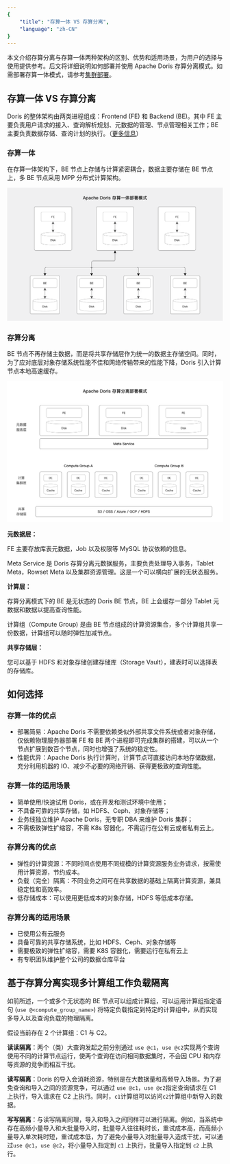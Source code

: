 ```yaml
---
{
    "title": "存算一体 VS 存算分离",
    "language": "zh-CN"
}
---
```


<!--
Licensed to the Apache Software Foundation (ASF) under one
or more contributor license agreements.  See the NOTICE file
distributed with this work for additional information
regarding copyright ownership.  The ASF licenses this file
to you under the Apache License, Version 2.0 (the
"License"); you may not use this file except in compliance
with the License.  You may obtain a copy of the License at

  http://www.apache.org/licenses/LICENSE-2.0

Unless required by applicable law or agreed to in writing,
software distributed under the License is distributed on an
"AS IS" BASIS, WITHOUT WARRANTIES OR CONDITIONS OF ANY
KIND, either express or implied.  See the License for the
specific language governing permissions and limitations
under the License.
-->

本文介绍存算分离与存算一体两种架构的区别、优势和适用场景，为用户的选择与使用提供参考。后文将详细说明如何部署并使用 Apache Doris 存算分离模式。如需部署存算一体模式，请参考[集群部署](../install/cluster-deployment/standard-deployment.md)。

## 存算一体 VS 存算分离

Doris 的整体架构由两类进程组成：Frontend (FE) 和 Backend (BE)。其中 FE 主要负责用户请求的接入、查询解析规划、元数据的管理、节点管理相关工作；BE 主要负责数据存储、查询计划的执行。（[更多信息](https://doris.apache.org/zh-CN/docs/dev/gettingStarted/what-is-apache-doris/)）

### 存算一体

在存算一体架构下，BE 节点上存储与计算紧密耦合，数据主要存储在 BE 节点上，多 BE 节点采用 MPP 分布式计算架构。

![compute-storage-coupled](/images/compute-storage-coupled-zh.png)

### 存算分离

BE 节点不再存储主数据，而是将共享存储层作为统一的数据主存储空间。同时，为了应对底层对象存储系统性能不佳和网络传输带来的性能下降，Doris 引入计算节点本地高速缓存。

![compute-storage-decoupled](/images/compute-storage-decoupled-zh.png)

**元数据层：**

FE 主要存放库表元数据，Job 以及权限等 MySQL 协议依赖的信息。

Meta Service 是 Doris 存算分离元数据服务，主要负责处理导入事务，Tablet Meta，Rowset Meta 以及集群资源管理。这是一个可以横向扩展的无状态服务。

**计算层：**

存算分离模式下的 BE 是无状态的 Doris BE 节点，BE 上会缓存一部分 Tablet 元数据和数据以提高查询性能。

计算组（Compute Group) 是由 BE 节点组成的计算资源集合，多个计算组共享一份数据，计算组可以随时弹性加减节点。

**共享存储层：**

您可以基于 HDFS 和对象存储创建存储库（Storage Vault），建表时可以选择表的存储库。


## 如何选择

### 存算一体的优点

- 部署简易：Apache Doris 不需要依赖类似外部共享文件系统或者对象存储，仅依赖物理服务器部署 FE 和 BE 两个进程即可完成集群的搭建，可以从一个节点扩展到数百个节点，同时也增强了系统的稳定性。
- 性能优异：Apache Doris 执行计算时，计算节点可直接访问本地存储数据，充分利用机器的 IO、减少不必要的网络开销、获得更极致的查询性能。

### 存算一体的适用场景

- 简单使用/快速试用 Doris，或在开发和测试环境中使用；
- 不具备可靠的共享存储，如 HDFS、Ceph、对象存储等；
- 业务线独立维护 Apache Doris，无专职 DBA 来维护 Doris 集群；
- 不需极致弹性扩缩容，不需 K8s 容器化，不需运行在公有云或者私有云上。

### 存算分离的优点

- 弹性的计算资源：不同时间点使用不同规模的计算资源服务业务请求，按需使用计算资源，节约成本。
- 负载（完全）隔离：不同业务之间可在共享数据的基础上隔离计算资源，兼具稳定性和高效率。
- 低存储成本：可以使用更低成本的对象存储，HDFS 等低成本存储。

### 存算分离的适用场景

- 已使用公有云服务
- 具备可靠的共享存储系统，比如 HDFS、Ceph、对象存储等
- 需要极致的弹性扩缩容，需要 K8S 容器化，需要运行在私有云上
- 有专职团队维护整个公司的数据仓库平台

## 基于存算分离实现多计算组工作负载隔离

如前所述，一个或多个无状态的 BE 节点可以组成计算组，可以运用计算组指定语句 (`use @<compute_group_name>`) 将特定负载指定到特定的计算组中，从而实现多导入以及查询负载的物理隔离。

假设当前存在 2 个计算组：C1 与 C2。

**读读隔离**：两个（类）大查询发起之前分别通过 `use @c1`，`use @c2`实现两个查询使用不同的计算节点运行，使两个查询在访问相同数据集时，不会因 CPU 和内存等资源的竞争而相互干扰。

**读写隔离**：Doris 的导入会消耗资源，特别是在大数据量和高频导入场景。为了避免查询和导入之间的资源竞争，可以通过 `use @c1`，`use @c2`指定查询请求在 C1 上执行，导入请求在 C2 上执行。同时，`c1`计算组可以访问`c2`计算组中新导入的数据。

**写写隔离**：与读写隔离同理，导入和导入之间同样可以进行隔离。例如，当系统中存在高频小量导入和大批量导入时，批量导入往往耗时长，重试成本高，而高频小量导入单次耗时短，重试成本低，为了避免小量导入对批量导入造成干扰，可以通过`use @c1`，`use @c2`，将小量导入指定到 `c1` 上执行，批量导入指定到 `c2` 上执行。
